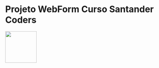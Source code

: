 # Projeto WebForm Curso Santander Coders

<img src="../assets/Captura de tela 2023-05-23 003728.png" widht="100px" height="100px"/>
